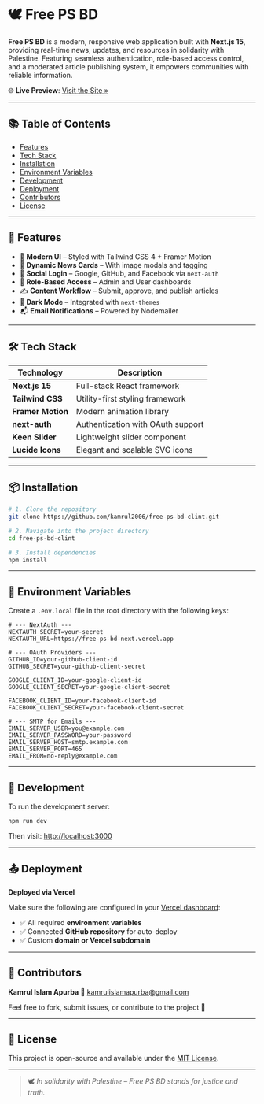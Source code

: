 
# 🕊️ Free PS BD

**Free PS BD** is a modern, responsive web application built with **Next.js 15**, providing real-time news, updates, and resources in solidarity with Palestine. Featuring seamless authentication, role-based access control, and a moderated article publishing system, it empowers communities with reliable information.

🌐 **Live Preview**: [Visit the Site »](https://free-ps-bd-next.vercel.app)

---

## 📚 Table of Contents

- [Features](#-features)
- [Tech Stack](#-tech-stack)
- [Installation](#-installation)
- [Environment Variables](#-environment-variables)
- [Development](#-development)
- [Deployment](#-deployment)
- [Contributors](#-contributors)
- [License](#-license)

---

## 🚀 Features

- 🎨 **Modern UI** – Styled with Tailwind CSS 4 + Framer Motion
- 📰 **Dynamic News Cards** – With image modals and tagging
- 🔐 **Social Login** – Google, GitHub, and Facebook via `next-auth`
- 👥 **Role-Based Access** – Admin and User dashboards
- ✍️ **Content Workflow** – Submit, approve, and publish articles
- 🌙 **Dark Mode** – Integrated with `next-themes`
- 📬 **Email Notifications** – Powered by Nodemailer

---

## 🛠️ Tech Stack

| Technology       | Description                            |
|------------------|----------------------------------------|
| **Next.js 15**   | Full-stack React framework             |
| **Tailwind CSS** | Utility-first styling framework        |
| **Framer Motion**| Modern animation library               |
| **next-auth**    | Authentication with OAuth support      |
| **Keen Slider**  | Lightweight slider component           |
| **Lucide Icons** | Elegant and scalable SVG icons         |

---

## 📦 Installation

```bash
# 1. Clone the repository
git clone https://github.com/kamrul2006/free-ps-bd-clint.git

# 2. Navigate into the project directory
cd free-ps-bd-clint

# 3. Install dependencies
npm install
````

---

## 🔑 Environment Variables

Create a `.env.local` file in the root directory with the following keys:

```env
# --- NextAuth ---
NEXTAUTH_SECRET=your-secret
NEXTAUTH_URL=https://free-ps-bd-next.vercel.app

# --- OAuth Providers ---
GITHUB_ID=your-github-client-id
GITHUB_SECRET=your-github-client-secret

GOOGLE_CLIENT_ID=your-google-client-id
GOOGLE_CLIENT_SECRET=your-google-client-secret

FACEBOOK_CLIENT_ID=your-facebook-client-id
FACEBOOK_CLIENT_SECRET=your-facebook-client-secret

# --- SMTP for Emails ---
EMAIL_SERVER_USER=you@example.com
EMAIL_SERVER_PASSWORD=your-password
EMAIL_SERVER_HOST=smtp.example.com
EMAIL_SERVER_PORT=465
EMAIL_FROM=no-reply@example.com
```

---

## 🧪 Development

To run the development server:

```bash
npm run dev
```

Then visit: [http://localhost:3000](http://localhost:3000)

---

## 📤 Deployment

**Deployed via Vercel**

Make sure the following are configured in your [Vercel dashboard](https://vercel.com):

* ✅ All required **environment variables**
* ✅ Connected **GitHub repository** for auto-deploy
* ✅ Custom **domain or Vercel subdomain**

---

## 👥 Contributors

**Kamrul Islam Apurba**
📧 [kamrulislamapurba@gmail.com](mailto:kamrulislamapurba@gmail.com)

Feel free to fork, submit issues, or contribute to the project 🙌

---

## 📄 License

This project is open-source and available under the [MIT License](LICENSE).

---

> 🕊️ *In solidarity with Palestine – Free PS BD stands for justice and truth.*


